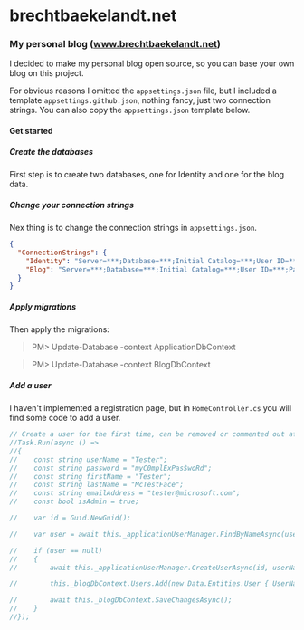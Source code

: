 # brechtbaekelandt.net

### My personal blog (www.brechtbaekelandt.net)

I decided to make my personal blog open source, so you can base your own blog on this project.

For obvious reasons I omitted the `appsettings.json` file, but I included a template `appsettings.github.json`, nothing fancy, just two connection strings. You can also copy the `appsettings.json` template below.

#### Get started

##### Create the databases

First step is to create two databases, one for Identity and one for the blog data.

##### Change your connection strings

Nex thing is to change the connection strings in `appsettings.json`.

```json
{
  "ConnectionStrings": {
    "Identity": "Server=***;Database=***;Initial Catalog=***;User ID=***;Password=***;Persist Security Info=True;",
    "Blog": "Server=***;Database=***;Initial Catalog=***;User ID=***;Password=***;Persist Security Info=True;"
  }
}
```

##### Apply migrations

Then apply the migrations:

> PM> Update-Database -context ApplicationDbContext

> PM> Update-Database -context BlogDbContext

##### Add a user

I haven't implemented a registration page, but in `HomeController.cs` you will find some code to add a user.

```csharp
// Create a user for the first time, can be removed or commented out after first run.
//Task.Run(async () =>
//{
//    const string userName = "Tester";
//    const string password = "myC0mplExPas$woRd";
//    const string firstName = "Tester";
//    const string lastName = "McTestFace";
//    const string emailAddress = "tester@microsoft.com";
//    const bool isAdmin = true;

//    var id = Guid.NewGuid();

//    var user = await this._applicationUserManager.FindByNameAsync(userName);

//    if (user == null)
//    {
//        await this._applicationUserManager.CreateUserAsync(id, userName, password, emailAddress, firstName, lastName, isAdmin);

//        this._blogDbContext.Users.Add(new Data.Entities.User { UserName = userName, EmailAddress = emailAddress, FirstName = firstName, LastName = lastName, IsAdmin = isAdmin });

//        await this._blogDbContext.SaveChangesAsync();
//    }
//});
```